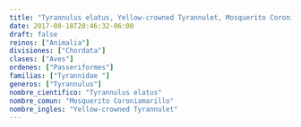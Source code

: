 ```yaml
---
title: "Tyrannulus elatus, Yellow-crowned Tyrannulet, Mosquerito Coroniamarillo"
date: 2017-08-18T20:46:32-06:00
draft: false
reinos: ["Animalia"]
divisiones: ["Chordata"]
clases: ["Aves"]
ordenes: ["Passeriformes"]
familias: ["Tyrannidae "]
generos: ["Tyrannulus"]
nombre_cientifico: "Tyrannulus elatus"
nombre_comun: "Mosquerito Coroniamarillo"
nombre_ingles: "Yellow-crowned Tyrannulet"
---
```

